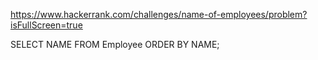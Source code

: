 https://www.hackerrank.com/challenges/name-of-employees/problem?isFullScreen=true

SELECT NAME FROM Employee ORDER BY NAME;